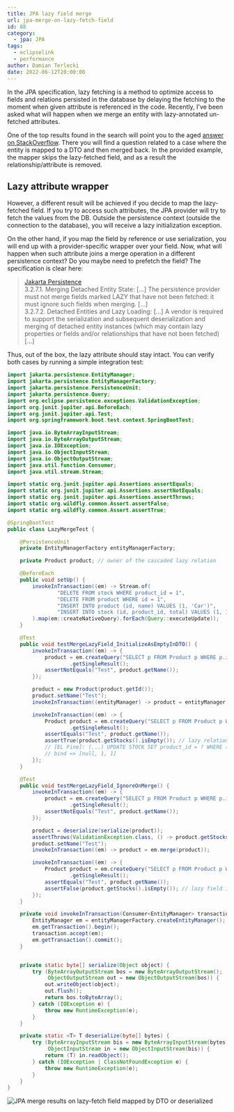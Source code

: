 ```yaml
---
title: JPA lazy field merge
url: jpa-merge-on-lazy-fetch-field
id: 88
category:
  - jpa: JPA
tags:
  - eclipselink
  - performance
author: Damian Terlecki
date: 2022-06-12T20:00:00
---
```


In the JPA specification, lazy fetching is a method to optimize access to fields and relations persisted in the database
by delaying the fetching to the moment when given attribute is referenced in the code. Recently, I've been asked what
will happen when we merge an entity with lazy-annotated un-fetched attributes.

One of the top results found in the search will point you to the aged [answer on StackOverflow](https://stackoverflow.com/questions/5244238/jpa-what-is-the-behaviour-of-merge-with-lazy-initialized-collection).
There you will find a question related to a case where the entity is mapped to a DTO and then merged back.
In the provided example, the mapper skips the lazy-fetched field, and as a result the relationship/attribute is removed.

## Lazy attribute wrapper

However, a different result will be achieved if you decide to map the lazy-fetched field.
If you try to access such attributes, the JPA provider will try to fetch the values from the DB.
Outside the persistence context (outside the connection to the database), you will receive a lazy initialization exception.

On the other hand, if you map the field by reference or use serialization, you will end up with a
provider-specific wrapper over your field. Now, what will happen when such attribute joins a merge operation
in a different persistence context? Do you maybe need to prefetch the field? The specification is clear here:

> [Jakarta Persistence](https://jakarta.ee/specifications/persistence/3.0/jakarta-persistence-spec-3.0.pdf)</br>3.2.7.1. Merging Detached Entity State: \[...\] The persistence provider must not merge fields marked LAZY that have not been fetched: it must ignore such fields when merging. \[...\]</br>
> 3.2.7.2. Detached Entities and Lazy Loading: [...] A vendor is required to support the serialization and subsequent deserialization and merging of detached entity instances (which may contain lazy properties or fields and/or relationships that have not been fetched) \[...\]

Thus, out of the box, the lazy attribute should stay intact. You can verify both cases by running a simple integration test:

```java
import jakarta.persistence.EntityManager;
import jakarta.persistence.EntityManagerFactory;
import jakarta.persistence.PersistenceUnit;
import jakarta.persistence.Query;
import org.eclipse.persistence.exceptions.ValidationException;
import org.junit.jupiter.api.BeforeEach;
import org.junit.jupiter.api.Test;
import org.springframework.boot.test.context.SpringBootTest;

import java.io.ByteArrayInputStream;
import java.io.ByteArrayOutputStream;
import java.io.IOException;
import java.io.ObjectInputStream;
import java.io.ObjectOutputStream;
import java.util.function.Consumer;
import java.util.stream.Stream;

import static org.junit.jupiter.api.Assertions.assertEquals;
import static org.junit.jupiter.api.Assertions.assertNotEquals;
import static org.junit.jupiter.api.Assertions.assertThrows;
import static org.wildfly.common.Assert.assertFalse;
import static org.wildfly.common.Assert.assertTrue;

@SpringBootTest
public class LazyMergeTest {

    @PersistenceUnit
    private EntityManagerFactory entityManagerFactory;

    private Product product; // owner of the cascaded lazy relation

    @BeforeEach
    public void setUp() {
        invokeInTransaction((em) -> Stream.of(
                "DELETE FROM stock WHERE product_id = 1",
                "DELETE FROM product WHERE id = 1",
                "INSERT INTO product (id, name) VALUES (1, 'Car')",
                "INSERT INTO stock (id, product_id, total) VALUES (1, 1, 10)"
        ).map(em::createNativeQuery).forEach(Query::executeUpdate));
    }

    @Test
    public void testMergeLazyField_InitializeAsEmptyInDTO() {
        invokeInTransaction((em) -> {
            product = em.createQuery("SELECT p FROM Product p WHERE p.id = 1", Product.class)
                    .getSingleResult();
            assertNotEquals("Test", product.getName());
        });

        product = new Product(product.getId());
        product.setName("Test");
        invokeInTransaction((entityManager) -> product = entityManager.merge(product));

        invokeInTransaction((em) -> {
            Product product = em.createQuery("SELECT p FROM Product p WHERE p.id = 1", Product.class)
                    .getSingleResult();
            assertEquals("Test", product.getName());
            assertTrue(product.getStocks().isEmpty()); // lazy relation unlinked on merge
            // [EL Fine]: (...) UPDATE STOCK SET product_id = ? WHERE ((product_id = ?) AND (ID = ?))
            // bind => [null, 1, 1]
        });
    }

    @Test
    public void testMergeLazyField_IgnoreOnMerge() {
        invokeInTransaction((em) -> {
            product = em.createQuery("SELECT p FROM Product p WHERE p.id = 1", Product.class)
                    .getSingleResult();
            assertNotEquals("Test", product.getName());
        });

        product = deserialize(serialize(product));
        assertThrows(ValidationException.class, () -> product.getStocks().isEmpty());
        product.setName("Test");
        invokeInTransaction((em) -> product = em.merge(product));

        invokeInTransaction((em) -> {
            Product product = em.createQuery("SELECT p FROM Product p WHERE p.id = 1", Product.class)
                    .getSingleResult();
            assertEquals("Test", product.getName());
            assertFalse(product.getStocks().isEmpty()); // lazy field ignored ignored on merge
        });
    }

    private void invokeInTransaction(Consumer<EntityManager> transaction) {
        EntityManager em = entityManagerFactory.createEntityManager();
        em.getTransaction().begin();
        transaction.accept(em);
        em.getTransaction().commit();
    }


    private static byte[] serialize(Object object) {
        try (ByteArrayOutputStream bos = new ByteArrayOutputStream();
             ObjectOutputStream out = new ObjectOutputStream(bos)) {
            out.writeObject(object);
            out.flush();
            return bos.toByteArray();
        } catch (IOException e) {
            throw new RuntimeException(e);
        }
    }

    private static <T> T deserialize(byte[] bytes) {
        try (ByteArrayInputStream bis = new ByteArrayInputStream(bytes);
             ObjectInputStream in = new ObjectInputStream(bis)) {
            return (T) in.readObject();
        } catch (IOException | ClassNotFoundException e) {
            throw new RuntimeException(e);
        }
    }
}
```

<img src="/img/hq/jpa-merge-on-lazy-fetch.png" alt="JPA merge results on lazy-fetch field mapped by DTO or deserialized" title="JPA merge on lazy-fetch field">
